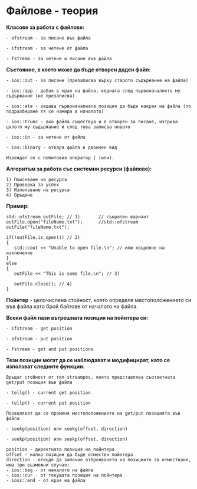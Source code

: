# Файлове - теория

**Класове за работа с файлове:**

```
- ofstream - за писане във файла

- ifstream - за четене от файла

- fstream - за четене и писане във файла
```

**Състояние, в което може да бъде отворен даден файл:**

```
- ios::out - за писане (презаписва върху старото съдържание на файла)

- ios::app - добая в края на файла, веднага след първоначалното му съдържание (не презаписва)

- ios::ate - задава първоначалната позиция да бъде накрая на файла (по подразбиране тя се намира в началото)

- ios::trunc - ако файла съществуа и е отворен за писане, изтрива цялото му съдържание и след това записва новото

- ios::in - за четене от файла

- ios::binary - отваря файла в двоичен вид

Изреждат се с побитовия оператор | (или).
```

**Алгоритъм за работа със системни ресурси (файлове):**

```
1) Поискване на ресурса
2) Проверка за успех
3) Използване на ресурса
4) Връщане
```

**Пример:**

```
std::ofstream outFile; // 1)       // съкратен вариант
outFile.open("fileName.txt");      //std::ofstream outFile("fileName.txt");

if(!outFile.is_open()) // 2)
{
   std::cout << "Unable to open file.\n"; // или хвърляне на изключение
}
else
{
   outFile << "This is some file.\n"; // 3)
   
   outFile.close(); // 4)
}

```

**Пойнтер** - целочислена стойност, която определя местоположението си във файла като брой байтове от началото на файла.


**Всеки файл пази вътрешната позиция на пойнтера си:**

```
- ifstream - get position

- ofstream - put position

- fstream - get and put positions
```

**Тези позиции могат да се наблюдават и модифицират, като се използват следните функции:**

```
Връщат стойност от тип streampos, която представлява съответната get/put позиция във файла 

- tellg() - current get position

- tellp() - current put position
```

```
Позволяват да се променя местоположението на get/put позицията във файла

- seekg(position) или seekg(offset, direction)

- seekp(position) или seekp(offset, direction)
```

```
position - директната позиция на пойнтера
offset - колко позиции да бъде отместен пойнтера
direction - откъде да започне отброяването на позициите за отместване, има три възможни случая:
- ios::beg - от началото на файла
- ios::cur - от текущата позиция на пойнтера
- ioss::end - от края на файла
```



